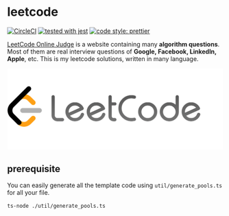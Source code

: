 leetcode
========
[![CircleCI](https://circleci.com/gh/gengjiawen/leetcode.svg?style=svg)](https://circleci.com/gh/gengjiawen/leetcode)
[![tested with jest](https://img.shields.io/badge/tested_with-jest-99424f.svg)](https://github.com/facebook/jest)
[![code style: prettier](https://img.shields.io/badge/code_style-prettier-ff69b4.svg?style=flat-square)](https://github.com/prettier/prettier)

[LeetCode Online Judge](https://leetcode.com/) is a website containing many **algorithm questions**. Most of them are real interview questions of **Google, Facebook, LinkedIn, Apple**, etc. This is my leetcode solutions, written in many language.

![Leetcode](./leetcode.png?style=centerme)

## prerequisite
You can easily generate all the template code using `util/generate_pools.ts` for all your file.
```bash
ts-node ./util/generate_pools.ts
```
